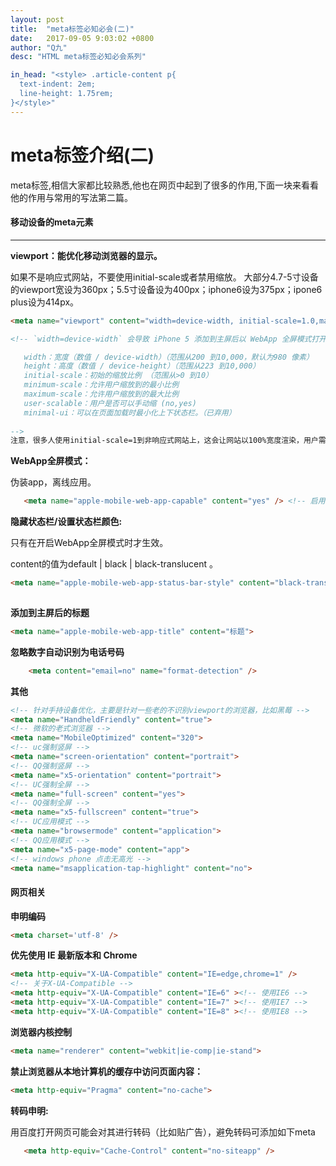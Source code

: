 ```yaml
---
layout: post
title:  "meta标签必知必会(二)"
date:   2017-09-05 9:03:02 +0800
author: "Q九"
desc: "HTML meta标签必知必会系列"

in_head: "<style> .article-content p{
  text-indent: 2em;
  line-height: 1.75rem;
}</style>"
---
```


# meta标签介绍(二)

 meta标签,相信大家都比较熟悉,他也在网页中起到了很多的作用,下面一块来看看他的作用与常用的写法第二篇。
 
 #### 移动设备的meta元素
 
  
  ---

**viewport：能优化移动浏览器的显示。**

如果不是响应式网站，不要使用initial-scale或者禁用缩放。
大部分4.7-5寸设备的viewport宽设为360px；5.5寸设备设为400px；iphone6设为375px；ipone6 plus设为414px。
```html
<meta name="viewport" content="width=device-width, initial-scale=1.0,maximum-scale=1.0, user-scalable=no"/>

<!-- `width=device-width` 会导致 iPhone 5 添加到主屏后以 WebApp 全屏模式打开页面时出现黑边 

   width：宽度（数值 / device-width）（范围从200 到10,000，默认为980 像素）
   height：高度（数值 / device-height）（范围从223 到10,000）
   initial-scale：初始的缩放比例 （范围从>0 到10）
   minimum-scale：允许用户缩放到的最小比例
   maximum-scale：允许用户缩放到的最大比例
   user-scalable：用户是否可以手动缩 (no,yes)
   minimal-ui：可以在页面加载时最小化上下状态栏。（已弃用）
   
-->
注意，很多人使用initial-scale=1到非响应式网站上，这会让网站以100%宽度渲染，用户需要手动移动页面或者缩放。如果和initial-scale=1同时使用user-scalable=no或maximum-scale=1，则用户将不能放大/缩小网页来看到全部的内容。
```


**WebApp全屏模式：** 

  伪装app，离线应用。
  
  ```html
     <meta name="apple-mobile-web-app-capable" content="yes" /> <!-- 启用 WebApp 全屏模式 -->   
  ```
  
**隐藏状态栏/设置状态栏颜色:**

只有在开启WebApp全屏模式时才生效。

content的值为default | black | black-translucent 。

```html
<meta name="apple-mobile-web-app-status-bar-style" content="black-translucent" />
    
```

**添加到主屏后的标题**

```html
<meta name="apple-mobile-web-app-title" content="标题">
```

**忽略数字自动识别为电话号码**

```html
    <meta content="email=no" name="format-detection" />
```

**其他**

```html
<!-- 针对手持设备优化，主要是针对一些老的不识别viewport的浏览器，比如黑莓 -->
<meta name="HandheldFriendly" content="true">
<!-- 微软的老式浏览器 -->
<meta name="MobileOptimized" content="320">
<!-- uc强制竖屏 -->
<meta name="screen-orientation" content="portrait">
<!-- QQ强制竖屏 -->
<meta name="x5-orientation" content="portrait">
<!-- UC强制全屏 -->
<meta name="full-screen" content="yes">
<!-- QQ强制全屏 -->
<meta name="x5-fullscreen" content="true">
<!-- UC应用模式 -->
<meta name="browsermode" content="application">
<!-- QQ应用模式 -->
<meta name="x5-page-mode" content="app">
<!-- windows phone 点击无高光 -->
<meta name="msapplication-tap-highlight" content="no">

```

#### 网页相关

**申明编码**

```html
<meta charset='utf-8' />
```

**优先使用 IE 最新版本和 Chrome**

```html
<meta http-equiv="X-UA-Compatible" content="IE=edge,chrome=1" />
<!-- 关于X-UA-Compatible -->
<meta http-equiv="X-UA-Compatible" content="IE=6" ><!-- 使用IE6 -->
<meta http-equiv="X-UA-Compatible" content="IE=7" ><!-- 使用IE7 -->
<meta http-equiv="X-UA-Compatible" content="IE=8" ><!-- 使用IE8 -->
```

**浏览器内核控制**

```html
<meta name="renderer" content="webkit|ie-comp|ie-stand">
```

**禁止浏览器从本地计算机的缓存中访问页面内容：**

```html
<meta http-equiv="Pragma" content="no-cache">
```

**转码申明:**

用百度打开网页可能会对其进行转码（比如贴广告），避免转码可添加如下meta

```html
   <meta http-equiv="Cache-Control" content="no-siteapp" />
```
